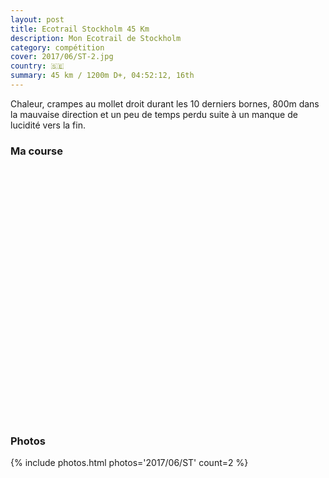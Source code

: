 ```yaml
---
layout: post
title: Ecotrail Stockholm 45 Km
description: Mon Ecotrail de Stockholm
category: compétition
cover: 2017/06/ST-2.jpg
country: 🇸🇪
summary: 45 km / 1200m D+, 04:52:12, 16th
---
```


Chaleur, crampes au mollet droit durant les 10 derniers bornes, 800m dans la
mauvaise direction et un peu de temps perdu suite à un manque de lucidité
vers la fin.

### Ma course

<iframe
  height='405'
  width='100%'
  frameborder='0'
  allowtransparency='true'
  scrolling='no'
  data-src='https://www.strava.com/activities/1040917318/embed/1f0e11e7706e648b118178dab06e4e3721081e15'
  onload='lzld(this)'>
</iframe>

### Photos

{% include photos.html photos='2017/06/ST' count=2 %}
